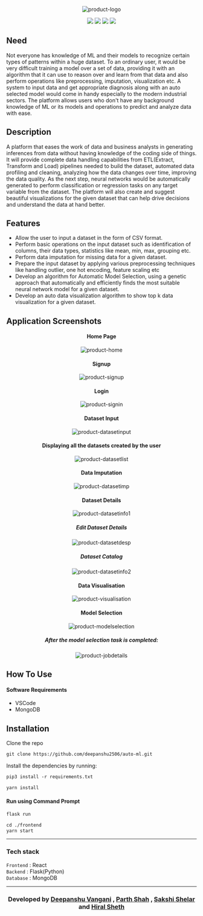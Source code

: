 <div align="center">
 

![product-logo](./screenshots/Datagenie_logo.png) 

 
[![](https://img.shields.io/badge/IDE-Visual_Studio_Code-purple?style=for-the-badge&logo=visual-studio-code)](https://code.visualstudio.com/  "Visual Studio Code")
[![](https://img.shields.io/badge/Database-MongoDB-green?style=for-the-badge&logo=mongodb)](mongodb.com "MongoDB")
[![](https://img.shields.io/badge/Made_with-Python-blue?style=for-the-badge&logo=python)](https://www.python.org/)
[![](https://img.shields.io/badge/Made_with-Reactjs-20232A?style=for-the-badge&logo=react&logoColor=61DAFB)](https://reactjs.org/)
</div>

## Need ##
Not everyone has knowledge of ML and their models to recognize certain types of patterns within a huge dataset. To an ordinary user, it would be very difficult training a model over a set of data, providing it with an algorithm that it can use to reason over and learn from that data and also perform operations like preprocessing, imputation, visualization etc. A system to input data and get appropriate diagnosis along with an auto selected model would come in handy especially to the modern industrial sectors. The platform allows users who don't have any background knowledge of ML or its models and operations to predict and analyze data
with ease.

## Description ##
A platform that eases the work of data and business analysts in generating inferences from data without having knowledge of the coding side of things. It will provide complete data handling capabilities from ETL(Extract, Transform and Load) pipelines needed to build the dataset, automated data profiling and cleaning, analyzing how the data changes over time, improving the data quality. As the next step, neural networks would be automatically generated to perform classification or regression tasks on any target variable from the dataset. The platform will also create and suggest beautiful visualizations for the given dataset that can help drive decisions and understand the data at hand better.

## Features ##
- Allow the user to input a dataset in the form of CSV format.
- Perform basic operations on the input dataset such as identification of columns, their data types, statistics like mean, min, max, grouping etc.
- Perform data imputation for missing data for a given dataset.
- Prepare the input dataset by applying various preprocessing techniques like handling outlier, one hot encoding, feature scaling etc
- Develop an algorithm for Automatic Model Selection, using a genetic approach that automatically and efficiently finds the most suitable neural network model for a given dataset.
- Develop an auto data visualization algorithm to show top k data visualization for a given dataset.
 
## Application Screenshots ##
<div align="center">
 
#### **Home Page**
 
![product-home](./screenshots/homepg_full.png)

#### **Signup**
![product-signup](./screenshots/signup.PNG)
 
#### **Login**

![product-signin](./screenshots/signin.PNG)
 
#### **Dataset Input**

![product-datasetinput](./screenshots/input_dataset.PNG)
 
#### **Displaying all the datasets created by the user**

![product-datasetlist](./screenshots/list_datasets.PNG)
 
#### **Data Imputation**
 
![product-datasetimp](./screenshots/imputation.PNG)

#### **Dataset Details**

![product-datasetinfo1](./screenshots/db_info.png)
##### Edit Dataset Details
![product-datasetdesp](./screenshots/edit_readme.png)
##### Dataset Catalog
![product-datasetinfo2](./screenshots/edit_catalog.png)
 
#### **Data Visualisation**
 
![product-visualisation](./screenshots/visualisation.png)
 
#### **Model Selection**

![product-modelselection](./screenshots/model_select.PNG)

##### After the model selection task is completed:

![product-jobdetails](./screenshots/job_details.PNG)

</div>

## How To Use
#### Software Requirements
- VSCode
- MongoDB

## Installation

Clone the repo
```html
git clone https://github.com/deepanshu2506/auto-ml.git
```

Install the dependencies by running:
```html  
pip3 install -r requirements.txt
```
```html  
yarn install
```


#### Run using Command Prompt

```html
flask run
```

```html
cd ./frontend
yarn start
```

---
### Tech stack

`Frontend` : React  <br>
`Backend` : Flask(Python)  <br>
`Database` : MongoDB <br>

------------------------------------------

<h3 align="center"><b>Developed  by <a href="https://github.com/deepanshu2506">Deepanshu Vangani</a> , <a href="https://github.com/Parth18Shah">Parth Shah</a> , <a href="https://github.com/Sakshi107">Sakshi Shelar</a> and <a href="https://github.com/hiral72">Hiral Sheth</a></b></h3>

